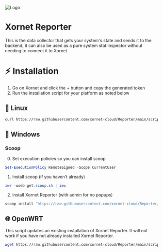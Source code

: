 ![Logo](https://cdn.discordapp.com/attachments/755597803102928966/931042317878587412/logo.svg)

# Xornet Reporter

This is the data collector that gets your system's state and sends it to the backend, it can also be used as a pure system stat inspector without needing to connect it to Xornet

# ⚡ Installation

1. Go on Xornet and click the + button and copy the generated token
2. Run the installation script for your platform as noted below

## 🐧 Linux

```bash
curl https://raw.githubusercontent.com/xornet-cloud/Reporter/main/scripts/install.sh | sudo bash
```

## 🏢 Windows

### Scoop

0. Set execution policies so you can install scoop
```powershell
Set-ExecutionPolicy RemoteSigned -Scope CurrentUser
```

1. Install scoop (if you haven't already)

```powershell
iwr -useb get.scoop.sh | iex
```

2. Install Xornet Reporter (with admin for no popups)

```powershell
scoop install "https://raw.githubusercontent.com/xornet-cloud/Reporter/main/scripts/xornet-reporter.json"
```

## 🌐 OpenWRT

This script updates an existing installation of Xornet Reporter. It will not work if you have not already installed Xornet Reporter.
```bash
wget https://raw.githubusercontent.com/xornet-cloud/Reporter/main/scripts/update-mipsel.sh -O /tmp/update-mipsel.sh && chmod +x update-mipsel.sh && ./update-mipsel.sh && rm update-mipsel.sh
```